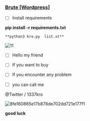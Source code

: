 ### **[Brute  [Wordpress]](url)**


- [ ] Install requirements




**pip install -r requirements.txt**

`**python3 kro.py  list.xt**`




![11](https://user-images.githubusercontent.com/72355033/103136934-a67b2a00-46d5-11eb-97eb-3fa76e75a04a.PNG)






- [ ] Hello my friend
- [ ] If you want to buy

- [ ] If you encounter any problem
- [ ] you can call me

@Twitter / 1337kro

![8fe160865e17b878de702dd721e177f1](https://user-images.githubusercontent.com/72355033/103137221-096dc080-46d8-11eb-9c34-42796f173ba1.gif)




**good luck**
